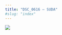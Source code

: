 ```yaml
---
title: "DSC_0616 – SUDA"
#slug: "index"
---
```


[![](/wp-content/2015/05/DSC_0616-300x201.jpg)](/wp-content/2015/05/DSC_0616.jpg)